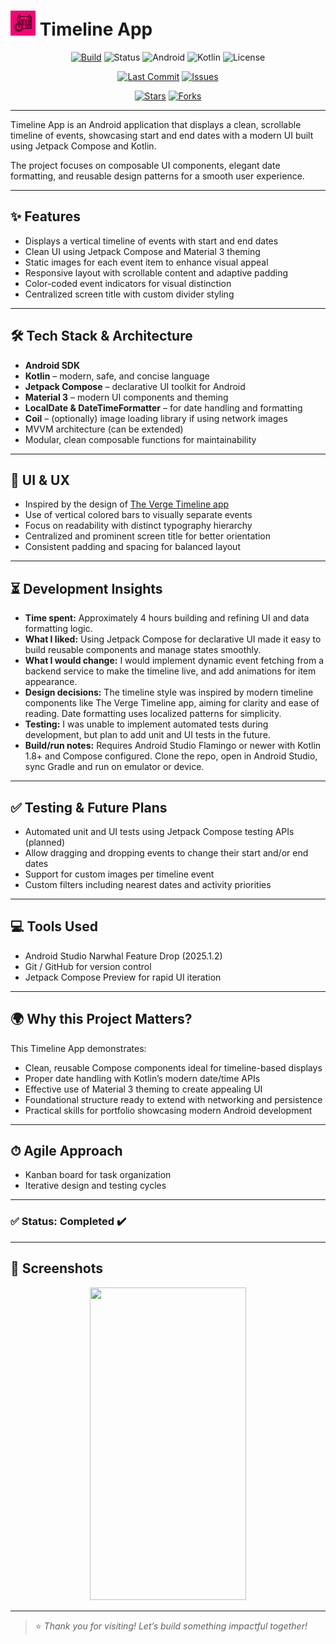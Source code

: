 # <img src="./img/logo.png" width="40" height="40"/> Timeline App

<div align="center">    

[![Build](https://img.shields.io/badge/build-passing-brightgreen.svg)](https://github.com/Laura-Oliveira/Timeline-App/actions)
![Status](https://img.shields.io/badge/Status-Complete-brightgreen)
![Android](https://img.shields.io/badge/Android-OS-green?style=plastic&logo=android)
![Kotlin](https://img.shields.io/badge/Kotlin-2.0.0-purple?style=plastic&logo=kotlin)
![License](https://img.shields.io/badge/license-MIT-blue.svg?style=plastic)

</div> 

<div align="center"> 

[![Last Commit](https://img.shields.io/github/last-commit/Laura-Oliveira/Timeline-App/main)](https://github.com/Laura-Oliveira/Timeline-App/commits/main)
[![Issues](https://img.shields.io/github/issues/Laura-Oliveira/Timeline-App)](https://github.com/Laura-Oliveira/Timeline-App/issues)

[![Stars](https://img.shields.io/github/stars/Laura-Oliveira/Timeline-App?style=social)](https://github.com/Laura-Oliveira/Timeline-App/stargazers)
[![Forks](https://img.shields.io/github/forks/Laura-Oliveira/Timeline-App?style=social)](https://github.com/Laura-Oliveira/Timeline-App/fork)

</div>

---

Timeline App is an Android application that displays a clean, scrollable timeline of events, showcasing start and end dates with a modern UI built using Jetpack Compose and Kotlin.

The project focuses on composable UI components, elegant date formatting, and reusable design patterns for a smooth user experience.

---

## ✨ **Features**
- Displays a vertical timeline of events with start and end dates
- Clean UI using Jetpack Compose and Material 3 theming
- Static images for each event item to enhance visual appeal
- Responsive layout with scrollable content and adaptive padding
- Color-coded event indicators for visual distinction
- Centralized screen title with custom divider styling

---

## 🛠 **Tech Stack & Architecture**
- **Android SDK**
- **Kotlin** – modern, safe, and concise language
- **Jetpack Compose** – declarative UI toolkit for Android
- **Material 3** – modern UI components and theming
- **LocalDate & DateTimeFormatter** – for date handling and formatting
- **Coil** – (optionally) image loading library if using network images
- MVVM architecture (can be extended)
- Modular, clean composable functions for maintainability

---

## 🎨 **UI & UX**
- Inspired by the design of [The Verge Timeline app](https://www.theverge.com/apps/605756/tapestry-reeder-surf-timeline-apps)
- Use of vertical colored bars to visually separate events
- Focus on readability with distinct typography hierarchy
- Centralized and prominent screen title for better orientation
- Consistent padding and spacing for balanced layout

---

## ⏳ **Development Insights**

- **Time spent:** Approximately 4 hours building and refining UI and data formatting logic.
- **What I liked:** Using Jetpack Compose for declarative UI made it easy to build reusable components and manage states smoothly.
- **What I would change:** I would implement dynamic event fetching from a backend service to make the timeline live, and add animations for item appearance.
- **Design decisions:** The timeline style was inspired by modern timeline components like The Verge Timeline app, aiming for clarity and ease of reading. Date formatting uses localized patterns for simplicity.
- **Testing:** I was unable to implement automated tests during development, but plan to add unit and UI tests in the future.
- **Build/run notes:** Requires Android Studio Flamingo or newer with Kotlin 1.8+ and Compose configured. Clone the repo, open in Android Studio, sync Gradle and run on emulator or device.

---

## ✅ **Testing & Future Plans**
- Automated unit and UI tests using Jetpack Compose testing APIs (planned)
- Allow dragging and dropping events to change their start and/or end dates
- Support for custom images per timeline event
- Custom filters including nearest dates and activity priorities

---

## 💻 **Tools Used**
- Android Studio  Narwhal Feature Drop (2025.1.2)
- Git / GitHub for version control
- Jetpack Compose Preview for rapid UI iteration

---

## 🌍 **Why this Project Matters?**

This Timeline App demonstrates:

- Clean, reusable Compose components ideal for timeline-based displays
- Proper date handling with Kotlin’s modern date/time APIs
- Effective use of Material 3 theming to create appealing UI
- Foundational structure ready to extend with networking and persistence
- Practical skills for portfolio showcasing modern Android development

---

## ⏱ **Agile Approach**
- Kanban board for task organization
- Iterative design and testing cycles

---

### ✅ Status: Completed ✔️

---

## 📱 Screenshots

<p align="center">
  <img src="./img/print_1.jpg" width="250" height="500"/>
</p>

---

> ⭐ *Thank you for visiting! Let’s build something impactful together!*